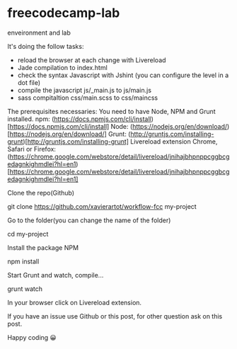 # freecodecamp-lab
enveironment and lab

It's doing the follow tasks:
- reload the browser at each change with Livereload
- Jade compilation to index.html
- check the syntax Javascript with Jshint (you can configure the level in a dot file)
- compile the javascript js/_main.js to js/main.js
- sass compitaltion css/main.scss to css/maincss

The prerequisites necessaries:
You need to have Node, NPM and Grunt installed.
npm: (https://docs.npmjs.com/cli/install)[https://docs.npmjs.com/cli/install]
Node: (https://nodejs.org/en/download/)[https://nodejs.org/en/download/]
Grunt: (http://gruntjs.com/installing-grunt)[http://gruntjs.com/installing-grunt]
Livereload extension Chrome, Safari or Firefox: (https://chrome.google.com/webstore/detail/livereload/jnihajbhpnppcggbcgedagnkighmdlei?hl=en1)[https://chrome.google.com/webstore/detail/livereload/jnihajbhpnppcggbcgedagnkighmdlei?hl=en1]

Clone the repo(Github)

git clone https://github.com/xavierartot/workflow-fcc my-project

Go to the folder(you can change the name of the folder)

cd my-project

Install the package NPM

npm install

Start Grunt and watch, compile...

grunt watch

In your browser click on Livereload extension.

If you have an issue use Github or this post, for other question ask on this post.

Happy coding :grinning:
